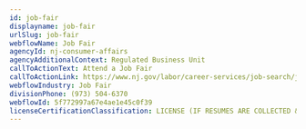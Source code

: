 ```yaml
---
id: job-fair
displayname: job-fair
urlSlug: job-fair
webflowName: Job Fair
agencyId: nj-consumer-affairs
agencyAdditionalContext: Regulated Business Unit
callToActionText: Attend a Job Fair
callToActionLink: https://www.nj.gov/labor/career-services/job-search/job-fairs-recruitments/
webflowIndustry: Job Fair
divisionPhone: (973) 504-6370
webflowId: 5f772997a67e4ae1e45c0f39
licenseCertificationClassification: LICENSE (IF RESUMES ARE COLLECTED & REGISTRATION FEE CHARGED ATTENDEES)
---
```

